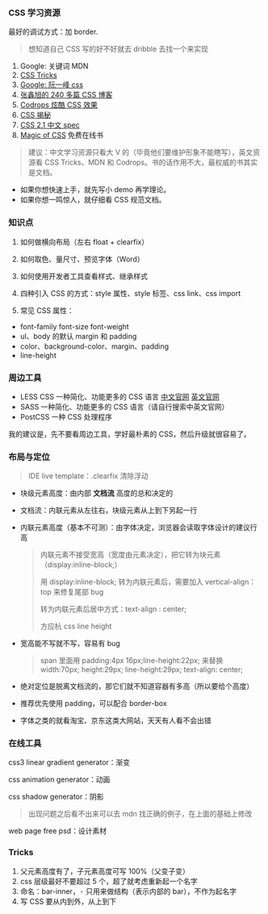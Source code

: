 ### CSS 学习资源

最好的调试方式：加 border.

> 想知道自己 CSS 写的好不好就去 dribble 去找一个来实现

1.  Google: 关键词 MDN
2.  [CSS Tricks](https://css-tricks.com/)
3.  [Google: 阮一峰 css](https://www.google.com/search?q=%E9%98%AE%E4%B8%80%E5%B3%B0+css)
4.  [张鑫旭的 240 多篇 CSS 博客](http://www.zhangxinxu.com/wordpress/category/css/page/25/)
5.  [Codrops 炫酷 CSS 效果](https://tympanus.net/codrops/category/playground/)
6.  [CSS 揭秘](http://www.ituring.com.cn/book/1695)
7.  [CSS 2.1 中文 spec](http://cndevdocs.com/)
8.  [Magic of CSS](http://adamschwartz.co/magic-of-css/) 免费在线书

> 建议：中文学习资源只看大 V 的（毕竟他们要维护形象不能瞎写），英文资源看 CSS Tricks、MDN 和 Codrops。书的话作用不大，最权威的书其实是文档。

-   如果你想快速上手，就先写小 demo 再学理论。
-   如果你想一鸣惊人，就仔细看 CSS 规范文档。

###  知识点

1. 如何做横向布局（左右 float + clearfix）

2. 如何取色、量尺寸、预览字体（Word）

3. 如何使用开发者工具查看样式、继承样式

4. 四种引入 CSS 的方式：style 属性、style 标签、css link、css import

5. 常见 CSS 属性：

- font-family font-size font-weight
- ul、body 的默认 margin 和 padding
- color、background-color、margin、padding
- line-height

### 周边工具

- LESS CSS
  一种简化、功能更多的 CSS 语言 [中文官网](https://www.google.com/search?q=less+css+%E4%B8%AD%E6%96%87) [英文官网](https://www.google.com/search?q=less+css)
- SASS
  一种简化、功能更多的 CSS 语言（请自行搜索中英文官网）
- PostCSS
  一种 CSS 处理程序

我的建议是，先不要看周边工具，学好最朴素的 CSS，然后升级就很容易了。

### 布局与定位

> IDE live template：.clearfix 清除浮动

- 块级元素高度：由内部 **文档流** 高度的总和决定的

- 文档流：内联元素从左往右，块级元素从上到下另起一行

- 内联元素高度（基本不可测）：由字体决定，浏览器会读取字体设计的建议行高

  > 内联元素不接受宽高（宽度由元素决定），把它转为块元素（display:inline-block;）
  >
  > 用 display:inline-block; 转为内联元素后，需要加入 vertical-align：top 来修复尾部 bug
  >
  > 转为内联元素后居中方式：text-align : center;
  >
  > 方应杭 css line height

- 宽高能不写就不写，容易有 bug

  > span 里面用 padding:4px 16px;line-height:22px; 来替换 width:70px; height:29px; line-height:29px; text-align: center; 
  
- 绝对定位是脱离文档流的，那它们就不知道容器有多高（所以要给个高度）

- 推荐优先使用 padding，可以配合 border-box

- 字体之类的就看淘宝、京东这类大网站，天天有人看不会出错

### 在线工具

css3 linear gradient generator：渐变

css animation generator：动画

css shadow generator：阴影

> 出现问题之后看不出来可以去 mdn 找正确的例子，在上面的基础上修改

web page free psd：设计素材

### Tricks

1. 父元素高度有了，子元素高度可写 100%（父变子变）
2. css 层级最好不要超过 5 个，超了就考虑重新起一个名字
3. 命名：bar-inner，<kbd>-</kbd> 只用来做结构（表示内部的 bar），不作为起名字
4. 写 CSS 要从内到外，从上到下